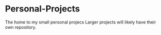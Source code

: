 # Personal-Projects
The home to my small personal projecs
Larger projects will likely have their own repository.
